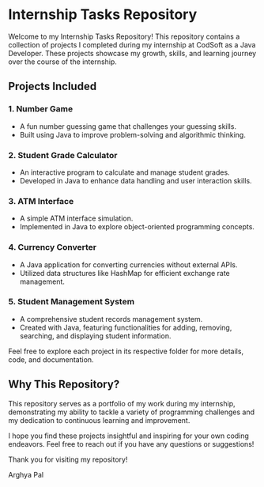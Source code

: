 # Internship Tasks Repository

Welcome to my Internship Tasks Repository! This repository contains a collection of projects I completed during my internship at CodSoft as a Java Developer. These projects showcase my growth, skills, and learning journey over the course of the internship.

## Projects Included

### 1. Number Game
- A fun number guessing game that challenges your guessing skills.
- Built using Java to improve problem-solving and algorithmic thinking.

### 2. Student Grade Calculator
- An interactive program to calculate and manage student grades.
- Developed in Java to enhance data handling and user interaction skills.

### 3. ATM Interface
- A simple ATM interface simulation.
- Implemented in Java to explore object-oriented programming concepts.

### 4. Currency Converter
- A Java application for converting currencies without external APIs.
- Utilized data structures like HashMap for efficient exchange rate management.

### 5. Student Management System
- A comprehensive student records management system.
- Created with Java, featuring functionalities for adding, removing, searching, and displaying student information.

Feel free to explore each project in its respective folder for more details, code, and documentation.

## Why This Repository?
This repository serves as a portfolio of my work during my internship, demonstrating my ability to tackle a variety of programming challenges and my dedication to continuous learning and improvement.

I hope you find these projects insightful and inspiring for your own coding endeavors. Feel free to reach out if you have any questions or suggestions!

Thank you for visiting my repository!

Arghya Pal
